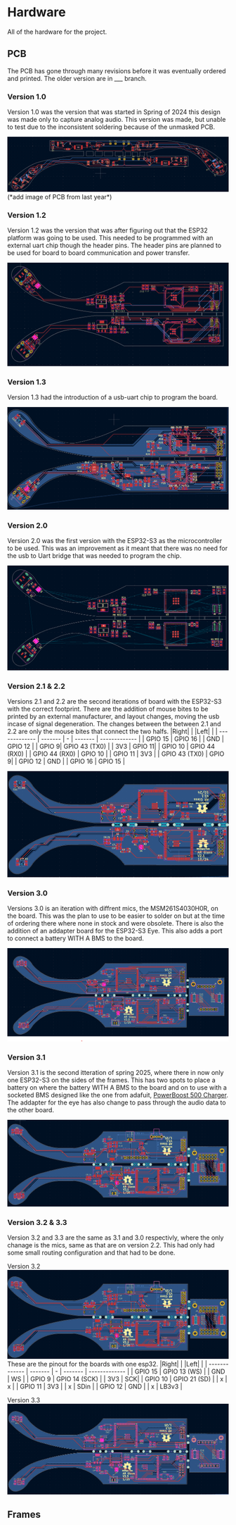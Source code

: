 # Hardware
All of the hardware for the project.

## PCB

The PCB has gone through many revisions before it was eventually ordered and printed. The older version are in ___ branch.

### Version 1.0

Version 1.0 was the version that was started in Spring of 2024 this design was made only to capture analog audio. This version was made, but unable to test due to the inconsistent soldering because of the unmasked PCB.

<img src="/Media/memsBoardV1.png">
(*add image of PCB from last year*)

### Version 1.2

Version 1.2 was the version that was after figuring out that the ESP32 platform was going to be used. This needed to be programmed with an external uart chip though the header pins. The header pins are planned to be used for board to board communication and power transfer.

<img src="/Media/ESP32GlassV1.2.png">

### Version 1.3
Version 1.3 had the introduction of a usb-uart chip to program the board.

<img src="/Media/ESP32GlassV1.3.png">

### Version 2.0

Version 2.0 was the first version with the ESP32-S3 as the microcontroller to be used. This was an improvement as it meant that there was no need for the usb to Uart bridge that was needed to program the chip.

<img src="/Media/ESP32S3GlassV2.0.png">

### Version 2.1 & 2.2

Versions 2.1 and 2.2 are the second iterations of board with the ESP32-S3 with the correct footprint. There are the addition of mouse bites to be printed by an external manufacturer, and layout changes, moving the usb incase of signal degeneration. The changes between the between 2.1 and 2.2 are only the mouse bites that connect the two halfs.
|Right| | |Left| | 
| ------------- | ------- | - | ------- | ------------- |
| GPIO 15 | GPIO 16 | | GND | GPIO 12 | 
| GPIO 9| GPIO 43 (TX0) | | 3V3 | GPIO 11| 
| GPIO 10 | GPIO 44 (RX0) | | GPIO 44 (RX0) | GPIO 10 | 
| GPIO 11 | 3V3 | | GPIO 43 (TX0) | GPIO 9| 
| GPIO 12 | GND | | GPIO 16 | GPIO 15 |

<img src="/Media/ESP32S3GlassV2.1.png">

### Version 3.0

Versions 3.0 is an iteration with diffrent mics, the MSM261S4030H0R, on the board. This was the plan to use to be easier to solder on but at the time of ordering there where none in stock and were obsolete. There is also the addition of an addapter board for the ESP32-S3 Eye. This also adds a port to connect a battery WITH A BMS to the board.

<img src="/Media/ESP32S3GlassV3.0.png">

### Version 3.1

Version 3.1 is the second itteration of spring 2025, where there in now only one ESP32-S3 on the sides of the frames. This has two spots to place a battery on where the battery WITH A BMS to the board and on to use with a socketed BMS designed like the one from adafuit, [PowerBoost 500 Charger](https://www.adafruit.com/product/1944). The addapter for the eye has also change to pass through the audio data to the other board.

<img src="/Media/ESP32S3GlassV3.1.png">

### Version 3.2 & 3.3
Version 3.2 and 3.3 are the same as 3.1 and 3.0 respectivly, where the only chanage is the mics, same as that are on version 2.2. This had only had some small routing configuration and that had to be done.

Version 3.2
<img src="/Media/ESP32S3GlassV3.2.png">
These are the pinout for the boards with one esp32.
|Right| | |Left| | 
| ------------- | ------- | - | ------- | ------------- |
| GPIO 15 | GPIO 13 (WS) | | GND | WS | 
| GPIO 9 | GPIO 14 (SCK) | | 3V3 | SCK| 
| GPIO 10 | GPIO 21 (SD) | | x | x | 
| GPIO 11 | 3V3 | | x | SDin | 
| GPIO 12 | GND | | x | LB3v3 |

Version 3.3
<img src="/Media/ESP32S3GlassV3.3.png">

## Frames
